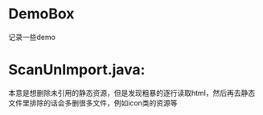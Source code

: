 # DemoBox
记录一些demo
# ScanUnImport.java:
  本意是想删除未引用的静态资源，但是发现粗暴的逐行读取html，然后再去静态文件里排除的话会多删很多文件，例如icon类的资源等
